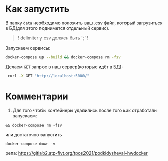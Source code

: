 # Как запустить
В папку `data` необходимо положить ваш .csv файл, который загрузиться в БД(для этого поднимется отдельный сервис).

> ! delimiter у csv должен быть ';' !

Запускаем сервисы:
```bash
docker-compose up --build && docker-compose rm -fsv
```


Делаем `GET` запрос в наш сервер(которые идёт в БД):
```bash
 curl -X GET "http://localhost:5000/"
 ```



# Комментарии

1) Для того чтобы контейнеры удалились после того как отработали запускаем: 

`&& docker-compose rm -fsv`

или достаточно запустить

`docker-compose down -v`

репа: https://gitlab2.atp-fivt.org/tpos2021/podkidysheval-hwdocker